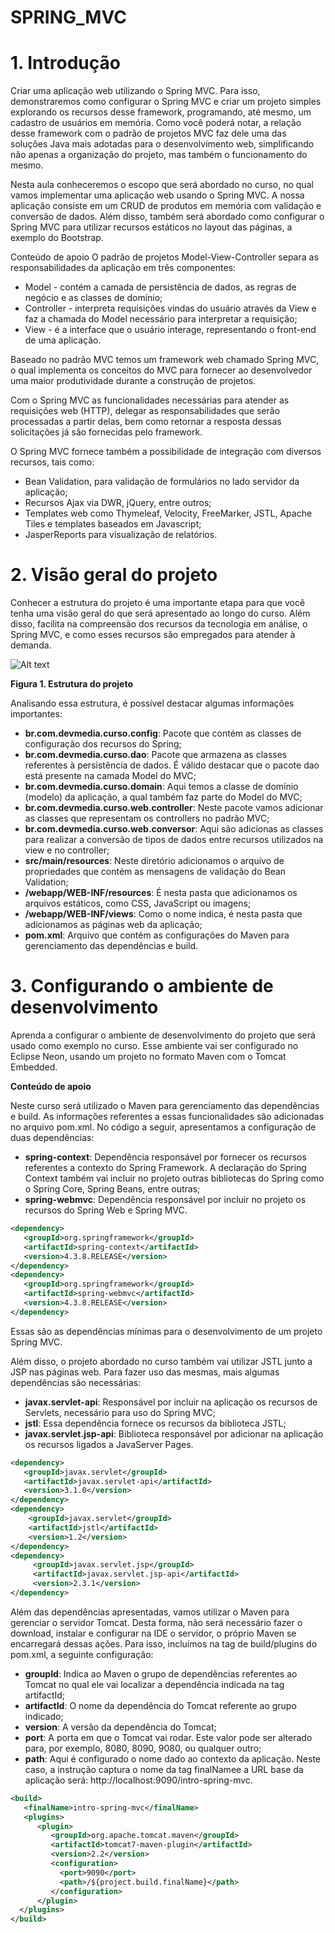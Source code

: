 
# SPRING_MVC

# 1. Introdução

Criar uma aplicação web utilizando o Spring MVC. Para isso, demonstraremos como configurar o Spring MVC e criar um projeto simples explorando os recursos desse framework, programando, até mesmo, um cadastro de usuários em memória. Como você poderá notar, a relação desse framework com o padrão de projetos MVC faz dele uma das soluções Java mais adotadas para o desenvolvimento web, simplificando não apenas a organização do projeto, mas também o funcionamento do mesmo.

Nesta aula conheceremos o escopo que será abordado no curso, no qual vamos implementar uma aplicação web usando o Spring MVC. A nossa aplicação consiste em um CRUD de produtos em memória com validação e conversão de dados. Além disso, também será abordado como configurar o Spring MVC para utilizar recursos estáticos no layout das páginas, a exemplo do Bootstrap.

Conteúdo de apoio
O padrão de projetos Model-View-Controller separa as responsabilidades da aplicação em três componentes:

- Model - contém a camada de persistência de dados, as regras de negócio e as classes de domínio;
- Controller - interpreta requisições vindas do usuário através da View e faz a chamada do Model necessário para interpretar a requisição;
- View - é a interface que o usuário interage, representando o front-end de uma aplicação.

Baseado no padrão MVC temos um framework web chamado Spring MVC, o qual implementa os conceitos do MVC para fornecer ao desenvolvedor uma maior produtividade durante a construção de projetos.

Com o Spring MVC as funcionalidades necessárias para atender as requisições web (HTTP), delegar as responsabilidades que serão processadas a partir delas, bem como retornar a resposta dessas solicitações já são fornecidas pelo framework.

O Spring MVC fornece também a possibilidade de integração com diversos recursos, tais como:

- Bean Validation, para validação de formulários no lado servidor da aplicação;
- Recursos Ajax via DWR, jQuery, entre outros;
- Templates web como Thymeleaf, Velocity, FreeMarker, JSTL, Apache Tiles e templates baseados em Javascript;
- JasperReports para visualização de relatórios.

# 2. Visão geral do projeto

Conhecer a estrutura do projeto é uma importante etapa para que você tenha uma visão geral do que será apresentado ao longo do curso. Além disso, facilita na compreensão dos recursos da tecnologia em análise, o Spring MVC, e como esses recursos são empregados para atender à demanda.

![Alt text](https://github.com/guimaraesneto/SPRING_MVC/blob/master/img/estrutura.png?raw=true "Figura 1. Estrutura do projeto
")

**Figura 1. Estrutura do projeto**

Analisando essa estrutura, é possível destacar algumas informações importantes:

- **br.com.devmedia.curso.config**: Pacote que contém as classes de configuração dos recursos do Spring;
- **br.com.devmedia.curso.dao**: Pacote que armazena as classes referentes à persistência de dados. É válido destacar que o pacote dao está presente na camada Model do MVC;
- **br.com.devmedia.curso.domain**: Aqui temos a classe de domínio (modelo) da aplicação, a qual também faz parte do Model do MVC;
- **br.com.devmedia.curso.web.controller**: Neste pacote vamos adicionar as classes que representam os controllers no padrão MVC;
- **br.com.devmedia.curso.web.conversor**: Aqui são adicionas as classes para realizar a conversão de tipos de dados entre recursos utilizados na view e no controller;
- **src/main/resources**: Neste diretório adicionamos o arquivo de propriedades que contém as mensagens de validação do Bean Validation;
- **/webapp/WEB-INF/resources**: É nesta pasta que adicionamos os arquivos estáticos, como CSS, JavaScript ou imagens;
- **/webapp/WEB-INF/views**: Como o nome indica, é nesta pasta que adicionamos as páginas web da aplicação;
- **pom.xml**: Arquivo que contém as configurações do Maven para gerenciamento das dependências e build.

# 3. Configurando o ambiente de desenvolvimento

Aprenda a configurar o ambiente de desenvolvimento do projeto que será usado como exemplo no curso. Esse ambiente vai ser configurado no Eclipse Neon, usando um projeto no formato Maven com o Tomcat Embedded.

**Conteúdo de apoio**

Neste curso será utilizado o Maven para gerenciamento das dependências e build. As informações referentes a essas funcionalidades são adicionadas no arquivo pom.xml. No código a seguir, apresentamos a configuração de duas dependências:

- **spring-context**: Dependência responsável por fornecer os recursos referentes a contexto do Spring Framework. A declaração do Spring Context também vai incluir no projeto outras bibliotecas do Spring como o Spring Core, Spring Beans, entre outras;
- **spring-webmvc**: Dependência responsável por incluir no projeto os recursos do Spring Web e Spring MVC.

```xml
<dependency>
   <groupId>org.springframework</groupId>
   <artifactId>spring-context</artifactId>
   <version>4.3.8.RELEASE</version>
</dependency>
<dependency>
   <groupId>org.springframework</groupId>
   <artifactId>spring-webmvc</artifactId>
   <version>4.3.8.RELEASE</version>
</dependency>
```
Essas são as dependências mínimas para o desenvolvimento de um projeto Spring MVC.

Além disso, o projeto abordado no curso também vai utilizar JSTL junto a JSP nas páginas web. Para fazer uso das mesmas, mais algumas dependências são necessárias:

- **javax.servlet-api**: Responsável por incluir na aplicação os recursos de Servlets, necessário para uso do Spring MVC;
- **jstl**: Essa dependência fornece os recursos da biblioteca JSTL;
- **javax.servlet.jsp-api**: Biblioteca responsável por adicionar na aplicação os recursos ligados a JavaServer Pages.

```xml
<dependency>
   <groupId>javax.servlet</groupId>
   <artifactId>javax.servlet-api</artifactId>
   <version>3.1.0</version>
</dependency>
<dependency>
    <groupId>javax.servlet</groupId>
    <artifactId>jstl</artifactId>
    <version>1.2</version>
</dependency>
<dependency>
     <groupId>javax.servlet.jsp</groupId>
     <artifactId>javax.servlet.jsp-api</artifactId>
     <version>2.3.1</version>
</dependency>
```

Além das dependências apresentadas, vamos utilizar o Maven para gerenciar o servidor Tomcat. Desta forma, não será necessário fazer o download, instalar e configurar na IDE o servidor, o próprio Maven se encarregará dessas ações. Para isso, incluímos na tag de build/plugins do pom.xml, a seguinte configuração:

- **groupId**: Indica ao Maven o grupo de dependências referentes ao Tomcat no qual ele vai localizar a dependência indicada na tag artifactId;
- **artifactId**: O nome da dependência do Tomcat referente ao grupo indicado;
- **version**: A versão da dependência do Tomcat;
- **port**: A porta em que o Tomcat vai rodar. Este valor pode ser alterado para, por exemplo, 8080, 8090, 9080, ou qualquer outro;
- **path**: Aqui é configurado o nome dado ao contexto da aplicação. Neste caso, a instrução captura o nome da tag finalNamee a URL base da aplicação será: http://localhost:9090/intro-spring-mvc.

```xml
<build>
   <finalName>intro-spring-mvc</finalName>
   <plugins>
      <plugin>
         <groupId>org.apache.tomcat.maven</groupId>
         <artifactId>tomcat7-maven-plugin</artifactId>
         <version>2.2</version>
         <configuration>
           <port>9090</port>
           <path>/${project.build.finalName}</path>
         </configuration>
      </plugin>
  </plugins>
</build>
```














